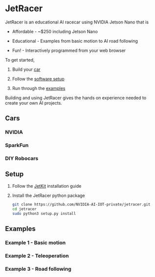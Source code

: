 # JetRacer

JetRacer is an educational AI racecar using NVIDIA Jetson Nano that is

* Affordable - ~$250 including Jetson Nano

* Educational - Examples from basic motion to AI road following
* Fun! - Interactively programmed from your web browser

To get started,

1. Build your [car](#cars)

2. Follow the [software setup](#setup)
3. Run through the [examples](#examples)

Building and using JetRacer gives the hands on experience needed to create your own AI projects.

## Cars

### NVIDIA
### SparkFun
### DIY Robocars

## Setup

1. Follow the [JetKit](#) installation guide

2. Install the JetRacer python package

    ```bash
    git clone https://github.com/NVIDIA-AI-IOT-private/jetracer.git
    cd jetracer
    sudo python3 setup.py install
    ```

## Examples

### Example 1 - Basic motion

### Example 2 - Teleoperation

### Example 3 - Road following
